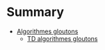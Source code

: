 # Summary

- [Algorithmes gloutons](1_glouton/glouton.md)
    - [TD algorithmes gloutons](1_glouton/td_glouton.md)
